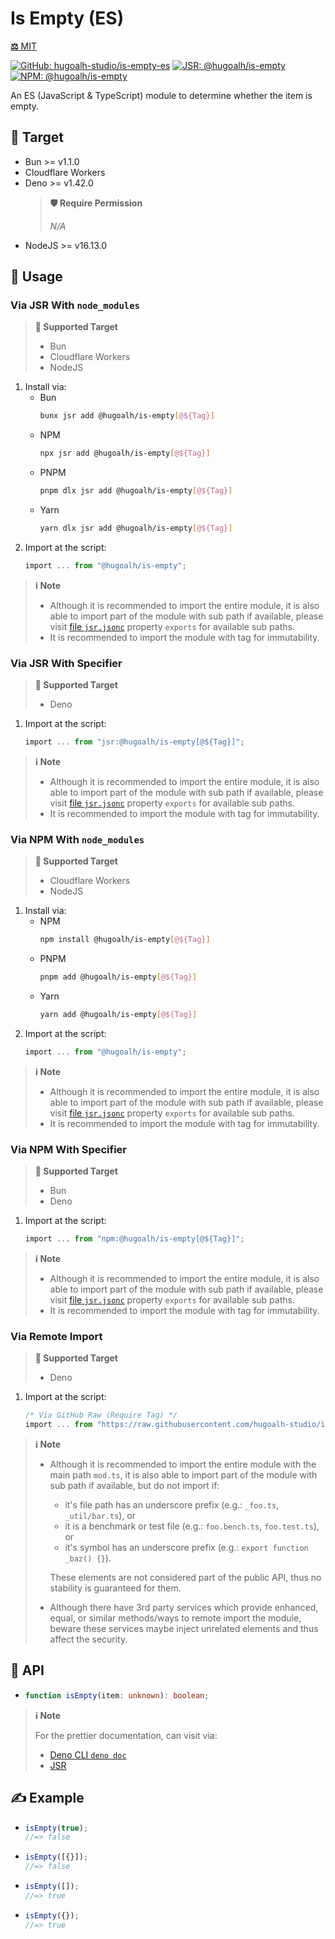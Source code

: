 # Is Empty (ES)

[**⚖️** MIT](./LICENSE.md)

[![GitHub: hugoalh-studio/is-empty-es](https://img.shields.io/github/v/release/hugoalh-studio/is-empty-es?label=hugoalh-studio/is-empty-es&labelColor=181717&logo=github&logoColor=ffffff&sort=semver&style=flat "GitHub: hugoalh-studio/is-empty-es")](https://github.com/hugoalh-studio/is-empty-es)
[![JSR: @hugoalh/is-empty](https://img.shields.io/jsr/v/@hugoalh/is-empty?label=JSR%20@hugoalh/is-empty&labelColor=F7DF1E&logoColor=000000&style=flat "JSR: @hugoalh/is-empty")](https://jsr.io/@hugoalh/is-empty)
[![NPM: @hugoalh/is-empty](https://img.shields.io/npm/v/@hugoalh/is-empty?label=@hugoalh/is-empty&labelColor=CB3837&logo=npm&logoColor=ffffff&style=flat "NPM: @hugoalh/is-empty")](https://www.npmjs.com/package/@hugoalh/is-empty)

An ES (JavaScript & TypeScript) module to determine whether the item is empty.

## 🎯 Target

- Bun >= v1.1.0
- Cloudflare Workers
- Deno >= v1.42.0
  > **🛡️ Require Permission**
  >
  > *N/A*
- NodeJS >= v16.13.0

## 🔰 Usage

### Via JSR With `node_modules`

> **🎯 Supported Target**
>
> - Bun
> - Cloudflare Workers
> - NodeJS

1. Install via:
    - Bun
      ```sh
      bunx jsr add @hugoalh/is-empty[@${Tag}]
      ```
    - NPM
      ```sh
      npx jsr add @hugoalh/is-empty[@${Tag}]
      ```
    - PNPM
      ```sh
      pnpm dlx jsr add @hugoalh/is-empty[@${Tag}]
      ```
    - Yarn
      ```sh
      yarn dlx jsr add @hugoalh/is-empty[@${Tag}]
      ```
2. Import at the script:
    ```ts
    import ... from "@hugoalh/is-empty";
    ```

> **ℹ️ Note**
>
> - Although it is recommended to import the entire module, it is also able to import part of the module with sub path if available, please visit [file `jsr.jsonc`](./jsr.jsonc) property `exports` for available sub paths.
> - It is recommended to import the module with tag for immutability.

### Via JSR With Specifier

> **🎯 Supported Target**
>
> - Deno

1. Import at the script:
    ```ts
    import ... from "jsr:@hugoalh/is-empty[@${Tag}]";
    ```

> **ℹ️ Note**
>
> - Although it is recommended to import the entire module, it is also able to import part of the module with sub path if available, please visit [file `jsr.jsonc`](./jsr.jsonc) property `exports` for available sub paths.
> - It is recommended to import the module with tag for immutability.

### Via NPM With `node_modules`

> **🎯 Supported Target**
>
> - Cloudflare Workers
> - NodeJS

1. Install via:
    - NPM
      ```sh
      npm install @hugoalh/is-empty[@${Tag}]
      ```
    - PNPM
      ```sh
      pnpm add @hugoalh/is-empty[@${Tag}]
      ```
    - Yarn
      ```sh
      yarn add @hugoalh/is-empty[@${Tag}]
      ```
2. Import at the script:
    ```ts
    import ... from "@hugoalh/is-empty";
    ```

> **ℹ️ Note**
>
> - Although it is recommended to import the entire module, it is also able to import part of the module with sub path if available, please visit [file `jsr.jsonc`](./jsr.jsonc) property `exports` for available sub paths.
> - It is recommended to import the module with tag for immutability.

### Via NPM With Specifier

> **🎯 Supported Target**
>
> - Bun
> - Deno

1. Import at the script:
    ```ts
    import ... from "npm:@hugoalh/is-empty[@${Tag}]";
    ```

> **ℹ️ Note**
>
> - Although it is recommended to import the entire module, it is also able to import part of the module with sub path if available, please visit [file `jsr.jsonc`](./jsr.jsonc) property `exports` for available sub paths.
> - It is recommended to import the module with tag for immutability.

### Via Remote Import

> **🎯 Supported Target**
>
> - Deno

1. Import at the script:
    ```ts
    /* Via GitHub Raw (Require Tag) */
    import ... from "https://raw.githubusercontent.com/hugoalh-studio/is-empty-es/${Tag}/mod.ts";
    ```

> **ℹ️ Note**
>
> - Although it is recommended to import the entire module with the main path `mod.ts`, it is also able to import part of the module with sub path if available, but do not import if:
>
>   - it's file path has an underscore prefix (e.g.: `_foo.ts`, `_util/bar.ts`), or
>   - it is a benchmark or test file (e.g.: `foo.bench.ts`, `foo.test.ts`), or
>   - it's symbol has an underscore prefix (e.g.: `export function _baz() {}`).
>
>   These elements are not considered part of the public API, thus no stability is guaranteed for them.
> - Although there have 3rd party services which provide enhanced, equal, or similar methods/ways to remote import the module, beware these services maybe inject unrelated elements and thus affect the security.

## 🧩 API

- ```ts
  function isEmpty(item: unknown): boolean;
  ```

> **ℹ️ Note**
>
> For the prettier documentation, can visit via:
>
> - [Deno CLI `deno doc`](https://deno.land/manual/tools/documentation_generator)
> - [JSR](https://jsr.io/@hugoalh/is-empty)

## ✍️ Example

- ```ts
  isEmpty(true);
  //=> false
  ```
- ```ts
  isEmpty([{}]);
  //=> false
  ```
- ```ts
  isEmpty([]);
  //=> true
  ```
- ```ts
  isEmpty({});
  //=> true
  ```
